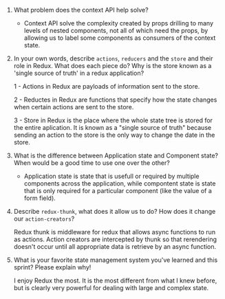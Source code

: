 1. What problem does the context API help solve?

   - Context API solve the complexity created by props drilling to many levels of nested components, not all of which need the props, by allowing us to label some components as consumers of the context state.

1. In your own words, describe `actions`, `reducers` and the `store` and their role in Redux. What does each piece do? Why is the store known as a 'single source of truth' in a redux application?

   1 - Actions in Redux are payloads of information sent to the store.

   2 - Reductes in Redux are functions that specify how the state changes when certain actions are sent to the store.

   3 - Store in Redux is the place where the whole state tree is stored for the entire aplication. It is known as a "single source of truth" because sending an action to the store is the only way to change the date in the store.

1. What is the difference between Application state and Component state? When would be a good time to use one over the other?

   - Application state is state that is usefull or required by multiple components across the application, while compontent state is state that is only required for a particular component (like the value of a form field).

1. Describe `redux-thunk`, what does it allow us to do? How does it change our `action-creators`?

   Redux thunk is middleware for redux that allows async functions to run as actions. Action creators are intercepted by thunk so that rerendering doesn't occur until all appropriate data is retrieve by an async function.

1. What is your favorite state management system you've learned and this sprint? Please explain why!

   I enjoy Redux the most. It is the most different from what I knew before, but is clearly very powerful for dealing with large and complex state.
